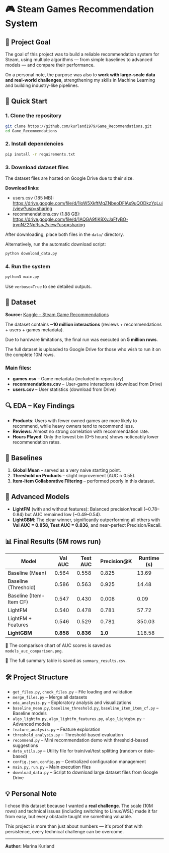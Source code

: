 # 🎮 Steam Games Recommendation System

## 📌 Project Goal

The goal of this project was to build a reliable recommendation system for Steam, using multiple algorithms — from simple baselines to advanced models — and compare their performance.

On a personal note, the purpose was also to **work with large-scale data and real-world challenges**, strengthening my skills in Machine Learning and building industry-like pipelines.

## 🚀 Quick Start

### 1. Clone the repository

```bash
git clone https://github.com/kurland1979/Game_Recommendations.git
cd Game_Recommendations
```

### 2. Install dependencies

```bash
pip install -r requirements.txt
```

### 3. Download dataset files

The dataset files are hosted on Google Drive due to their size.

**Download links:**
- users.csv (185 MB): https://drive.google.com/file/d/1loW5XkftMqZNbeoDFlAs9uQODkzYqLui/view?usp=sharing
- recommendations.csv (1.88 GB): https://drive.google.com/file/d/1AQGA9fiK8XvJaFfyBO-jrynNZ2NpRsoJ/view?usp=sharing

After downloading, place both files in the `data/` directory.

Alternatively, run the automatic download script:

```bash
python download_data.py
```

### 4. Run the system

```bash
python3 main.py
```

Use `verbose=True` to see detailed outputs.

## 📂 Dataset

**Source:** [Kaggle – Steam Game Recommendations](https://www.kaggle.com/datasets)

The dataset contains **~10 million interactions** (reviews + recommendations + users + games metadata).

Due to hardware limitations, the final run was executed on **5 million rows**.

The full dataset is uploaded to Google Drive for those who wish to run it on the complete 10M rows.

### Main files:

- **games.csv** – Game metadata (included in repository)
- **recommendations.csv** – User-game interactions (download from Drive)
- **users.csv** – User statistics (download from Drive)

## 🔍 EDA – Key Findings

- **Products**: Users with fewer owned games are more likely to recommend, while heavy owners tend to recommend less.
- **Reviews**: Almost no strong correlation with recommendation rate.
- **Hours Played**: Only the lowest bin (0–5 hours) shows noticeably lower recommendation rates.

## 🧪 Baselines

1. **Global Mean** – served as a very naive starting point.
2. **Threshold on Products** – slight improvement (AUC ≈ 0.55).
3. **Item-Item Collaborative Filtering** – performed poorly in this dataset.

## 🤖 Advanced Models

- **LightFM** (with and without features): Balanced precision/recall (~0.78–0.84) but AUC remained low (~0.49–0.54).
- **LightGBM**: The clear winner, significantly outperforming all others with **Val AUC = 0.858, Test AUC = 0.836**, and near-perfect Precision/Recall.

## 📊 Final Results (5M rows run)

| Model                   | Val AUC   | Test AUC  | Precision@K | Runtime (s) |
| ----------------------- | --------- | --------- | ----------- | ----------- |
| Baseline (Mean)         | 0.564     | 0.558     | 0.825       | 13.69       |
| Baseline (Threshold)    | 0.586     | 0.563     | 0.925       | 14.48       |
| Baseline (Item-Item CF) | 0.547     | 0.430     | 0.008       | 0.09        |
| LightFM                 | 0.540     | 0.478     | 0.781       | 57.72       |
| LightFM + Features      | 0.546     | 0.529     | 0.781       | 350.03      |
| **LightGBM**            | **0.858** | **0.836** | **1.0**     | 118.58      |

📌 The comparison chart of AUC scores is saved as `models_auc_comparison.png`.

📌 The full summary table is saved as `summary_results.csv`.

## 🛠 Project Structure

- `get_files.py`, `check_files.py` – File loading and validation
- `merge_files.py` – Merge all datasets
- `eda_analysis.py` – Exploratory analysis and visualizations
- `baseline_mean.py`, `baseline_threshold.py`, `baseline_item_item_cf.py` – Baseline models
- `algo_lightfm.py`, `algo_lightfm_features.py`, `algo_lightgbm.py` – Advanced models
- `feature_analysis.py` – Feature exploration
- `threshold_analysis.py` – Threshold-based evaluation
- `recommend.py` – Mini recommendation demo with threshold-based suggestions
- `data_utils.py` – Utility file for train/val/test splitting (random or date-based)
- `config.json`, `config.py` – Centralized configuration management
- `main.py`, `run.py` – Main execution files
- `download_data.py` – Script to download large dataset files from Google Drive

## 💡 Personal Note

I chose this dataset because I wanted a **real challenge**. The scale (10M rows) and technical issues (including switching to Linux/WSL) made it far from easy, but every obstacle taught me something valuable.

This project is more than just about numbers — it's proof that with persistence, every technical challenge can be overcome.

---

**Author:** Marina Kurland
